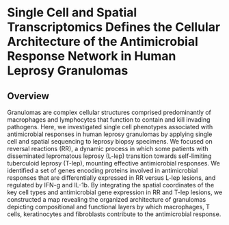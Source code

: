 # Single Cell and Spatial Transcriptomics Defines the Cellular Architecture of the Antimicrobial Response Network in Human Leprosy Granulomas

## Overview
Granulomas are complex cellular structures comprised predominantly of macrophages and lymphocytes that function to contain and kill invading pathogens. Here, we investigated single cell phenotypes associated with antimicrobial responses in human leprosy granulomas by applying single cell and spatial sequencing to leprosy biopsy specimens. We focused on reversal reactions (RR), a dynamic process in which some patients with disseminated lepromatous leprosy (L-lep) transition towards self-limiting tuberculoid leprosy (T-lep), mounting effective antimicrobial responses. We identified a set of genes encoding proteins involved in antimicrobial responses that are differentially expressed in RR versus L-lep lesions, and regulated by IFN-g and IL-1b. By integrating the spatial coordinates of the key cell types and antimicrobial gene expression in RR and T-lep lesions, we constructed a map revealing the organized architecture of granulomas depicting compositional and functional layers by which macrophages, T cells, keratinocytes and fibroblasts contribute to the antimicrobial response.

